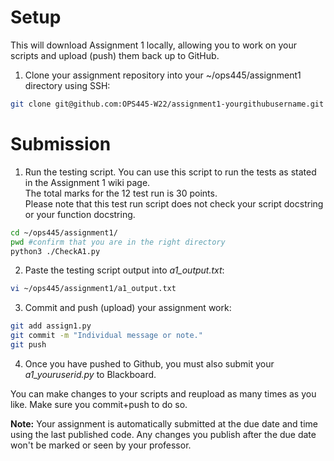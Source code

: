 # Setup
This will download Assignment 1 locally, allowing you to work on your scripts and upload (push) them back up to GitHub.

1. Clone your assignment repository into your ~/ops445/assignment1 directory using SSH:
```bash
git clone git@github.com:OPS445-W22/assignment1-yourgithubusername.git ~/ops445/assignment1/
```

# Submission
1. Run the testing script. You can use this script to run the tests as stated in the Assignment 1 wiki page.  
The total marks for the 12 test run is 30 points.  
Please note that this test run script does not check your script docstring or your function docstring.  
```bash
cd ~/ops445/assignment1/
pwd #confirm that you are in the right directory
python3 ./CheckA1.py
```

2. Paste the testing script output into *a1_output.txt*:
```bash
vi ~/ops445/assignment1/a1_output.txt
```

3. Commit and push (upload) your assignment work:
```bash
git add assign1.py
git commit -m "Individual message or note."
git push
```
4. Once you have pushed to Github, you must also submit your *a1_youruserid.py* to Blackboard. 

You can make changes to your scripts and reupload as many times as you like. Make sure you commit+push to do so.

**Note:** Your assignment is automatically submitted at the due date and time using the last published code. Any changes you publish after the due date won't be marked or seen by your professor.

